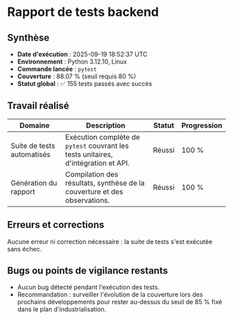 # Rapport de tests backend

## Synthèse
- **Date d'exécution** : 2025-09-19 18:52:37 UTC
- **Environnement** : Python 3.12.10, Linux
- **Commande lancée** : `pytest`
- **Couverture** : 88.07 % (seuil requis 80 %)
- **Statut global** : ✅ 155 tests passés avec succès

## Travail réalisé
| Domaine | Description | Statut | Progression |
|---------|-------------|--------|-------------|
| Suite de tests automatisés | Exécution complète de `pytest` couvrant les tests unitaires, d'intégration et API. | Réussi | 100 % |
| Génération du rapport | Compilation des résultats, synthèse de la couverture et des observations. | Réussi | 100 % |

## Erreurs et corrections
Aucune erreur ni correction nécessaire : la suite de tests s'est exécutée sans échec.

## Bugs ou points de vigilance restants
- Aucun bug détecté pendant l'exécution des tests.
- Recommandation : surveiller l'évolution de la couverture lors des prochains développements pour rester au-dessus du seuil de 85 % fixé dans le plan d'industrialisation.


